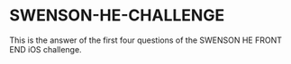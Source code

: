 # SWENSON-HE-CHALLENGE
This is the answer of the first four questions of the SWENSON HE FRONT END iOS challenge.


